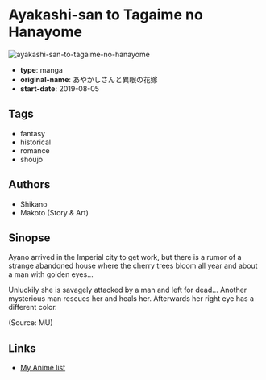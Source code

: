 # Ayakashi-san to Tagaime no Hanayome

![ayakashi-san-to-tagaime-no-hanayome](https://cdn.myanimelist.net/images/manga/2/222377.jpg)

-   **type**: manga
-   **original-name**: あやかしさんと異眼の花嫁
-   **start-date**: 2019-08-05

## Tags

-   fantasy
-   historical
-   romance
-   shoujo

## Authors

-   Shikano
-   Makoto (Story & Art)

## Sinopse

Ayano arrived in the Imperial city to get work, but there is a rumor of a strange abandoned house where the cherry trees bloom all year and about a man with golden eyes...

Unluckily she is savagely attacked by a man and left for dead... Another mysterious man rescues her and heals her. Afterwards her right eye has a different color.

(Source: MU)

## Links

-   [My Anime list](https://myanimelist.net/manga/122029/Ayakashi-san_to_Tagaime_no_Hanayome)

